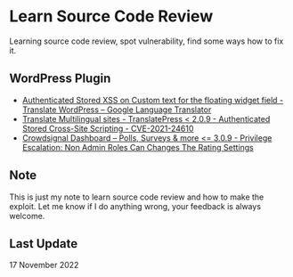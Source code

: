 # Learn Source Code Review
Learning source code review, spot vulnerability, find some ways how to fix it.

## WordPress Plugin

* [Authenticated Stored XSS on Custom text for the floating widget field - Translate WordPress – Google Language Translator](Translate%20WordPress%20–%20Google%20Language%20Translator)
* [Translate Multilingual sites - TranslatePress < 2.0.9 - Authenticated Stored Cross-Site Scripting - CVE-2021-24610](Translate%20Multilingual%20sites%20–%20TranslatePress)
* [Crowdsignal Dashboard – Polls, Surveys & more <= 3.0.9 - Privilege Escalation: Non Admin Roles Can Changes The Rating Settings ](Crowdsignal%20Dashboard%20–%20Polls,%20Surveys%20&%20more)

## Note
This is just my note to learn source code review and how to make the exploit. Let me know if I do anything wrong, your feedback is always welcome.

## Last Update
17 November 2022